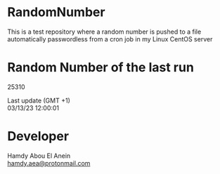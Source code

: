 # RandomNumber    
This is a test repository where a random number is pushed to a file automatically passwordless from a cron job in my Linux CentOS server    
# Random Number of the last run   
25310
      
Last update (GMT +1)    
03/13/23 12:00:01
# Developer    
Hamdy Abou El Anein   
hamdy.aea@protonmail.com
